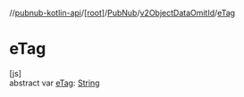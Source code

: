 //[pubnub-kotlin-api](../../../../index.md)/[[root]](../../index.md)/[PubNub](../index.md)/[v2ObjectDataOmitId](index.md)/[eTag](e-tag.md)

# eTag

[js]\
abstract var [eTag](e-tag.md): [String](https://kotlinlang.org/api/latest/jvm/stdlib/kotlin-stdlib/kotlin/-string/index.html)
